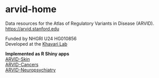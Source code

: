 # arvid-home
Data resources for the Atlas of Regulatory Variants in Disease (ARVID).   
https://arvid.stanford.edu  

Funded by NHGRI U24 HG010856   
Developed at the [Khavari Lab](https://khavarilab.stanford.edu)
  
  
**Implemented as R Shiny apps**  
[ARVID-Skin](https://github.com/khavarilab/arvid-skin)  
[ARVID-Cancers](https://github.com/khavarilab/arvid-cancers)  
[ARVID-Neuropsychiatry](https://github.com/khavarilab/arvid-neuro)  
